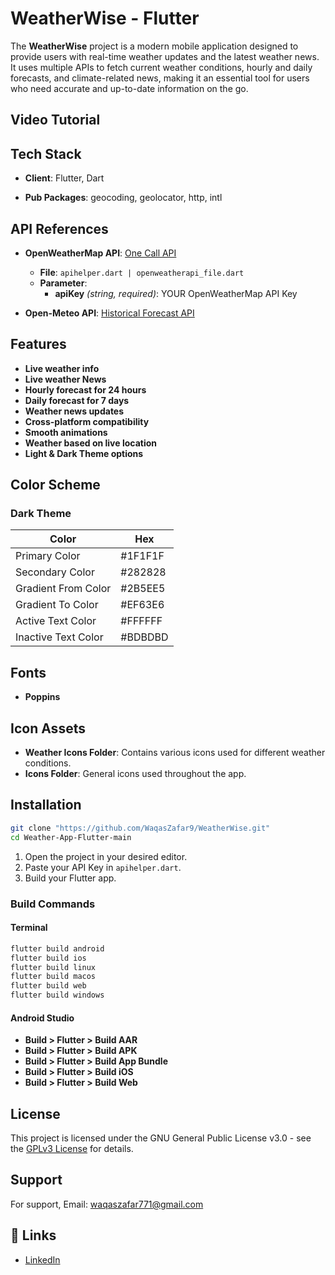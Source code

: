 # WeatherWise - Flutter

The **WeatherWise** project is a modern mobile application designed to provide users with real-time weather updates and the latest weather news. It uses multiple APIs to fetch current weather conditions, hourly and daily forecasts, and climate-related news, making it an essential tool for users who need accurate and up-to-date information on the go.

## Video Tutorial


## Tech Stack

- **Client**: Flutter, Dart

- **Pub Packages**: geocoding, geolocator, http, intl

## API References

- **OpenWeatherMap API**: [One Call API](https://openweathermap.org/api/one-call-3)
  - **File**: `apihelper.dart | openweatherapi_file.dart`
  - **Parameter**: 
    - **apiKey** *(string, required)*: YOUR OpenWeatherMap API Key

- **Open-Meteo API**: [Historical Forecast API](https://open-meteo.com/en/docs/historical-forecast-api#start_date=2024-08-07&timezone=auto)

## Features

- **Live weather info**
- **Live weather News**
- **Hourly forecast for 24 hours**
- **Daily forecast for 7 days**
- **Weather news updates**
- **Cross-platform compatibility**
- **Smooth animations**
- **Weather based on live location**
- **Light & Dark Theme options**

## Color Scheme

### Dark Theme
| Color                | Hex        |
|----------------------|------------|
| Primary Color        | #1F1F1F    |
| Secondary Color      | #282828    |
| Gradient From Color  | #2B5EE5    |
| Gradient To Color    | #EF63E6    |
| Active Text Color    | #FFFFFF    |
| Inactive Text Color  | #BDBDBD    |

## Fonts

- **Poppins**

## Icon Assets

- **Weather Icons Folder**: Contains various icons used for different weather conditions.
- **Icons Folder**: General icons used throughout the app.

## Installation

```bash
git clone "https://github.com/WaqasZafar9/WeatherWise.git"
cd Weather-App-Flutter-main
```

1. Open the project in your desired editor.
2. Paste your API Key in `apihelper.dart`.
3. Build your Flutter app.

### Build Commands

#### Terminal

```bash
flutter build android
flutter build ios
flutter build linux
flutter build macos
flutter build web
flutter build windows
```

#### Android Studio

- **Build > Flutter > Build AAR**
- **Build > Flutter > Build APK**
- **Build > Flutter > Build App Bundle**
- **Build > Flutter > Build iOS**
- **Build > Flutter > Build Web**

## License

This project is licensed under the GNU General Public License v3.0 - see the [GPLv3 License](https://www.gnu.org/licenses/gpl-3.0.en.html) for details.

## Support

For support, Email: waqaszafar771@gmail.com

## 🔗 Links

- [LinkedIn](https://www.linkedin.com/in/m-waqas-zafar-645988293/)
